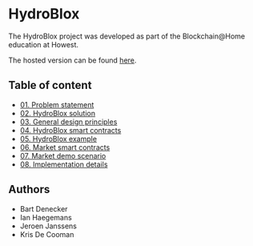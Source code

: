 # HydroBlox

The HydroBlox project was developed as part of the Blockchain@Home education at Howest.

The hosted version can be found [here](https://bafybeih7tjgohqeznr2i3j3b5e66dy6pydsj4r7tjvfmqrwsvuvkpmihe4.ipfs.ipfs-gateway.cloud/).

## Table of content
- [01. Problem statement](docs/01-problem-statement.md)
- [02. HydroBlox solution](docs/02-hydroblox-solution.md)
- [03. General design principles](docs/03-general-design-principles.md)
- [04. HydroBlox smart contracts](docs/04-hydroblox-smart-contracts.md)
- [05. HydroBlox example](docs/05-hydroblox-example.md)
- [06. Market smart contracts](docs/06-market-smart-contracts.md)
- [07. Market demo scenario](docs/07-market-demo-scenario.md)
- [08. Implementation details](docs/08-implementation-details.md)

## Authors

- Bart Denecker
- Ian Haegemans
- Jeroen Janssens
- Kris De Cooman
